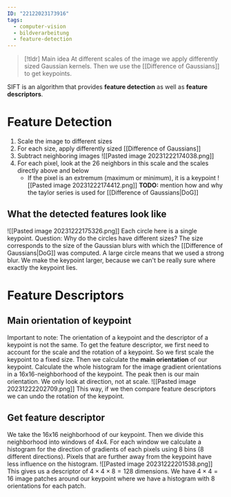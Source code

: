 ```yaml
---
ID: "22122023173916"
tags:
  - computer-vision
  - bildverarbeitung
  - feature-detection
---
```

> [!tldr] Main idea
> At different scales of the image we apply differently sized Gaussian kernels. Then we use the [[Difference of Gaussians]] to get keypoints.

SIFT is an algorithm that provides **feature detection** as well as **feature descriptors**.
# Feature Detection
1. Scale the image to different sizes
2. For each size, apply differently sized [[Difference of Gaussians]]
3. Subtract neighboring images
![[Pasted image 20231222174038.png]]
4. For each pixel, look at the 26 neighbors in this scale and the scales directly above and below
	- If the pixel is an extremum (maximum or minimum), it is a keypoint
		![[Pasted image 20231222174412.png]]
**TODO:** mention how and why the taylor series is used for [[Difference of Gaussians|DoG]]
## What the detected features look like
![[Pasted image 20231222175326.png]]
Each circle here is a single keypoint. Question: Why do the circles have different sizes? The size corresponds to the size of the Gaussian blurs with which the [[Difference of Gaussians|DoG]] was computed. A large circle means that we used a strong blur. We make the keypoint larger, because we can't be really sure where exactly the keypoint lies.
# Feature Descriptors
## Main orientation of keypoint
Important to note: The orientation of a keypoint and the descriptor of a keypoint is not the same. To get the feature descriptor, we first need to account for the scale and the rotation of a keypoint. So we first scale the keypoint to a fixed size. Then we calculate the **main orientation** of our keypoint.
Calculate the whole histogram for the image gradient orientations  in a 16x16-neighborhood of the keypoint. The peak then is our main orientation. We only look at direction, not at scale.
![[Pasted image 20231222202709.png]]
This way, if we then compare feature descriptors we can undo the rotation of the keypoint.

## Get feature descriptor
We take the 16x16 neighborhood of our keypoint. Then we divide this neighborhood into windows of 4x4. For each window we calculate a histogram for the direction of gradients of each pixels using 8 bins (8 different directions). Pixels that are further away from the keypoint have less influence on the histogram.
![[Pasted image 20231222201538.png]]
This gives us a descriptor of $4\times4\times8=128$ dimensions. We have $4\times4=16$ image patches around our keypoint where we have a histogram with 8 orientations for each patch.